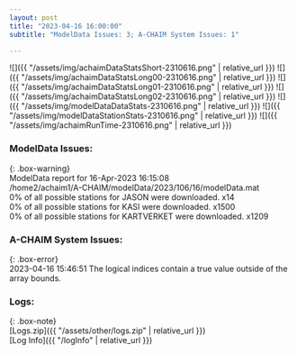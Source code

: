 ```yaml
---
layout: post
title: "2023-04-16 16:00:00"
subtitle: "ModelData Issues: 3; A-CHAIM System Issues: 1"

---
```


![]({{ "/assets/img/achaimDataStatsShort-2310616.png" | relative_url }})
![]({{ "/assets/img/achaimDataStatsLong00-2310616.png" | relative_url }})
![]({{ "/assets/img/achaimDataStatsLong01-2310616.png" | relative_url }})
![]({{ "/assets/img/achaimDataStatsLong02-2310616.png" | relative_url }})
![]({{ "/assets/img/modelDataDataStats-2310616.png" | relative_url }})
![]({{ "/assets/img/modelDataStationStats-2310616.png" | relative_url }})
![]({{ "/assets/img/achaimRunTime-2310616.png" | relative_url }})


### ModelData Issues:  
  
{: .box-warning}  
 ModelData report for 16-Apr-2023 16:15:08   
 /home2/achaim1/A-CHAIM/modelData/2023/106/16/modelData.mat   
 0% of all possible stations for JASON were downloaded. x14   
 0% of all possible stations for KASI were downloaded. x1500   
 0% of all possible stations for KARTVERKET were downloaded. x1209   
  
### A-CHAIM System Issues:  
  
{: .box-error}  
2023-04-16 15:46:51 The logical indices contain a true value outside of the array bounds.  

### Logs:  
  
{: .box-note}  
[Logs.zip]({{ "/assets/other/logs.zip" | relative_url }})  
[Log Info]({{ "/logInfo" | relative_url }})  
